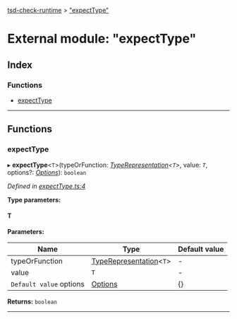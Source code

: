 [tsd-check-runtime](../README.md) > ["expectType"](../modules/_expecttype_.md)

# External module: "expectType"

## Index

### Functions

* [expectType](_expecttype_.md#expecttype)

---

## Functions

<a id="expecttype"></a>

###  expectType

▸ **expectType**<`T`>(typeOrFunction: *[TypeRepresentation](_types_.md#typerepresentation)<`T`>*, value: *`T`*, options?: *[Options](../interfaces/_types_.options.md)*): `boolean`

*Defined in [expectType.ts:4](https://github.com/cancerberoSgx/tsd-check-runtime/blob/3162602/src/expectType.ts#L4)*

**Type parameters:**

#### T 
**Parameters:**

| Name | Type | Default value |
| ------ | ------ | ------ |
| typeOrFunction | [TypeRepresentation](_types_.md#typerepresentation)<`T`> | - |
| value | `T` | - |
| `Default value` options | [Options](../interfaces/_types_.options.md) |  {} |

**Returns:** `boolean`

___

